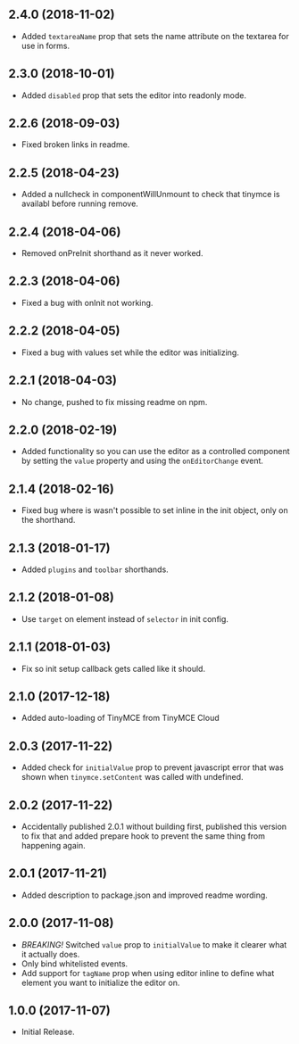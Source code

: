 ## 2.4.0 (2018-11-02)
* Added `textareaName` prop that sets the name attribute on the textarea for use in forms.

## 2.3.0 (2018-10-01)
* Added `disabled` prop that sets the editor into readonly mode.

## 2.2.6 (2018-09-03)
* Fixed broken links in readme.

## 2.2.5 (2018-04-23)
* Added a nullcheck in componentWillUnmount to check that tinymce is availabl before running remove.

## 2.2.4 (2018-04-06)
* Removed onPreInit shorthand as it never worked.

## 2.2.3 (2018-04-06)
* Fixed a bug with onInit not working.

## 2.2.2 (2018-04-05)
* Fixed a bug with values set while the editor was initializing.

## 2.2.1 (2018-04-03)
* No change, pushed to fix missing readme on npm.

## 2.2.0 (2018-02-19)
* Added functionality so you can use the editor as a controlled component by setting the `value` property and using the `onEditorChange` event.

## 2.1.4 (2018-02-16)
* Fixed bug where is wasn't possible to set inline in the init object, only on the shorthand.

## 2.1.3 (2018-01-17)
* Added `plugins` and `toolbar` shorthands.

## 2.1.2 (2018-01-08)
* Use `target` on element instead of `selector` in init config.

## 2.1.1 (2018-01-03)
* Fix so init setup callback gets called like it should.

## 2.1.0 (2017-12-18)
* Added auto-loading of TinyMCE from TinyMCE Cloud

## 2.0.3 (2017-11-22)
* Added check for `initialValue` prop to prevent javascript error that was shown when `tinymce.setContent` was called with undefined.

## 2.0.2 (2017-11-22)
* Accidentally published 2.0.1 without building first, published this version to fix that and added prepare hook to prevent the same thing from happening again.

## 2.0.1 (2017-11-21)
* Added description to package.json and improved readme wording.

## 2.0.0 (2017-11-08)
* *BREAKING!* Switched `value` prop to `initialValue` to make it clearer what it actually does. 
* Only bind whitelisted events.
* Add support for `tagName` prop when using editor inline to define what element you want to initialize the editor on.

## 1.0.0 (2017-11-07)
* Initial Release.